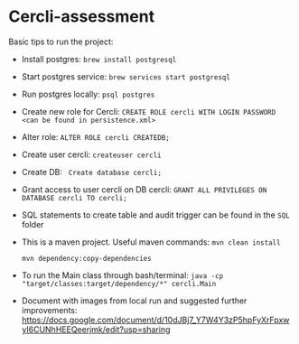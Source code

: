 # Cercli-assessment

Basic tips to run the project:
- Install postgres:
  `brew install postgresql`

- Start postgres service:
  `brew services start postgresql`

- Run postgres locally:
  `psql postgres`

- Create new role for Cercli:
  `CREATE ROLE cercli WITH LOGIN PASSWORD <can be found in persistence.xml>`

- Alter role:
  `ALTER ROLE cercli CREATEDB;`

- Create user cercli:
  `createuser cercli`

- Create DB:
 ` Create database cercli;`

- Grant access to user cercli on DB cercli:
  `GRANT ALL PRIVILEGES ON DATABASE cercli TO cercli;`

- SQL statements to create table and audit trigger can be found in the `SQL` folder

- This is a maven project. Useful maven commands:
  `mvn clean install`

  `mvn dependency:copy-dependencies`
- To run the Main class through bash/terminal:
  `java -cp "target/classes:target/dependency/*" cercli.Main`

- Document with images from local run and suggested further improvements: https://docs.google.com/document/d/10dJBj7_Y7W4Y3zP5hpFyXrFpxwyI6CUNhHEEQeerjmk/edit?usp=sharing